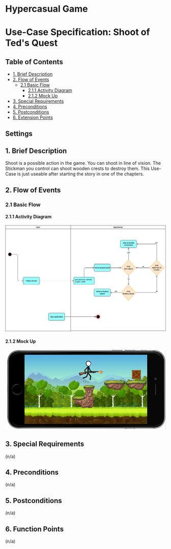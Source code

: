 # Hypercasual Game <!-- omit in toc -->

# Use-Case Specification: Shoot of Ted's Quest <!-- omit in toc -->

## Table of Contents <!-- omit in toc -->
- [1. Brief Description](#11-brief-description)
- [2. Flow of Events](#2-flow-of-events)
  - [2.1 Basic Flow](#21-basic-flow)
    - [2.1.1 Activity Diagram](#211-activity-diagram)
    - [2.1.2 Mock Up](#212-mock-up)
- [3. Special Requirements](#3-special-requirements)
- [4. Preconditions](#4-preconditions)
- [5. Postconditions](#5-postconditions)
- [6. Extension Points](#6-extension-points)


## Settings

## 1. Brief Description
Shoot is a possible action in the game. You can shoot in line of vision. 
The Stickman you control can shoot wooden crests to destroy them.
This Use-Case is just useable after starting the story in one of the chapters.

## 2. Flow of Events

### 2.1 Basic Flow

#### 2.1.1 Activity Diagram

![AD_Settings](./Activity_dia_shoot.png)

#### 2.1.2 Mock Up

![SH_Settings](./Screenshot_Shoot.PNG)

## 3. Special Requirements

(n/a)

## 4. Preconditions

(n/a)

## 5. Postconditions

(n/a)

## 6. Function Points

(n/a)

